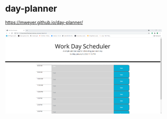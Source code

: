 # day-planner

https://mweyer.github.io/day-planner/

![alt text](https://github.com/mweyer/day-planner/blob/main/Assets/images/planner-ss.png)